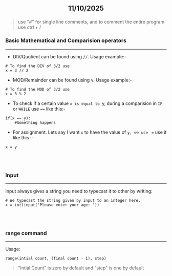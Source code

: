 ## <p style="text-align: center;">11/10/2025</p>

> use "#" for single line comments, and to comment the entire program use ctrl + /
### Basic Mathematical and Comparision operators
---

 - DIV/Quotient can be found using `//`. Usage example:- 
 ```
 # To find the DIV of 3/2 use
 x = 3 // 2
 ```
- MOD/Remainder can be found using `%`. Usage example:- 
```
# To find the MOD of 3/2 use 
x = 3 % 2
```

 - To check if a certain value `x is equal to `y, during a comparision in `IF` or `WHILE` use  `==` like this:- 
```
if(x == y):
	#Something happens
```

- For assignment. Lets say I want `x` to have the value of `y, we use ` `=`  use it like this :-
```
x = y 
``` 

<br></br>
### Input
---
Input always gives a string you need to typecast it to other by writing: 
```
# We typecast the string given by input to an integer here. 
x = int(input("Please enter your age: "))
```
<br></br>

### range command
---
Usage: 
```
range(intial count, (final count - 1), step)
```
>"Intial Count" is zero by default and "step" is one by default
    


